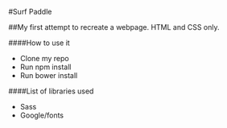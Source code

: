 #Surf Paddle

##My first attempt to recreate a webpage. HTML and CSS only.

####How to use it
- Clone my repo
- Run npm install
- Run bower install

####List of libraries used
- Sass
- Google/fonts
